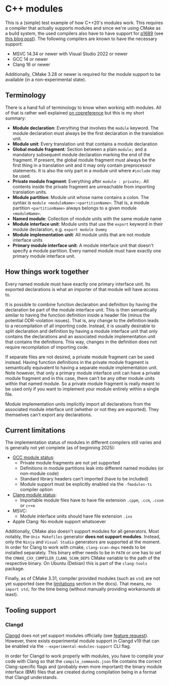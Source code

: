# C++ modules

This is a (simple) test example of how C++20's modules work. This requires a compiler that actually supports modules and since we're using CMake as a
build system, the used compilers also have to have support for [p1689](https://www.open-std.org/jtc1/sc22/wg21/docs/papers/2022/p1689r5.html)
(see [this blog post](https://www.kitware.com/import-cmake-the-experiment-is-over/)). The following compilers are known to have the necessary support:
- MSVC 14.34 or newer with Visual Studio 2022 or newer
- GCC 14 or newer
- Clang 16 or newer

Additionally, CMake 3.28 or newer is required for the module support to be available (in a non-experimental state).


## Terminology

There is a hand full of terminology to know when working with modules. All of that is rather well explained [on
cppreference](https://en.cppreference.com/w/cpp/language/modules) but this is my short summary:
- **Module declaration**: Everything that involves the `module` keyword. The module declaration must always be the first declaration in the
  translation unit.
- **Module unit**: Every translation unit that contains a module declaration
- **Global module fragment**: Section between a plain `module;` and a mandatory subsequent module declaration marking the end of the fragment. If
  present, the global module fragment must always be the first thing in a translation unit and it may only contain preprocessor statements. It is also
  the only part in a module unit where `#include` may be used.
- **Private module fragment**: Everything after `module : private;`. All contents inside the private fragment are unreachable from importing
  translation units.
- **Module partition**: Module unit whose name contains a colon. The syntax is `module <moduleName>:<partitionName>`. That is, a module partition
  `<partitionName>` always belongs to a given module `<moduleName>`.
- **Named module**: Collection of module units with the same module name
- **Module interface unit**: Module units that use the `export` keyword in their module declaration, e.g. `export module Dummy`
- **Module implementation unit**: All module units that are not module interface units
- **Primary module interface unit**: A module interface unit that doesn't specify a module partition. Every named module must have exactly one primary
  module interface unit.


## How things work together

Every named module must have exactly one primary interface unit. Its exported declarations is what an importer of that module will have access to.

It is possible to combine function declaration and definition by having the declaration be part of the module interface unit. This is then
semantically similar to having the function definition inside a header file (minus the potential ODR-violation issues). That is, any change to the
definition leads to a recompilation of all importing code. Instead, it is usually desirable to split declaration and definition by having a module
interface unit that only contains the declarations and an associated module implementation unit that contains the definitions. This way, changes in
the definition does not require recompilation of importing code.

If separate files are not desired, a private module fragment can be used instead. Having function definitions in the private module fragment is
semantically equivalent to having a separate module implementation unit. Note however, that only a primary module interface unit can have a
private module fragment and in this case, there can't be any other module units within that named module. So a private module fragment is really meant
to be used only if you want to implement your module entirely within a single file.

Module implementation units implicitly import all declarations from the associated module interface unit (whether or not they are exported). They
themselves can't export any declarations.


## Current limitations

The implementation status of modules in different compilers still varies and is generally not yet complete (as of beginning 2025):
- [GCC module status](https://gcc.gnu.org/onlinedocs/gcc/C_002b_002b-Modules.html):
    - Private module fragments are not yet supported
    - Definitions in module partitions leak into different named modules (or non-module code)
    - Standard library headers can't imported (have to be included)
    - Module support must be explicitly enabled via the `-fmodules-ts` compiler option
- [Clang module status](https://clang.llvm.org/docs/StandardCPlusPlusModules.html#known-issues):
    - Importable module files have to have file extension `.cppm`, `.ccm`, `.cxxm` or `c++m`
- MSVC:
    - Module interface units should have file extension `.ixx`
- Apple Clang: No module support whatsoever

Additionally, CMake also doesn't support modules for all generators. Most notably, the `Unix Makefiles` generator **does not support modules**.
Instead, only the `Ninja` and `Visual Studio` generators are supported at the moment. In order for Clang to work with cmake, `clang-scan-deps` needs
to be installed separately. This binary either needs to be in `PATH` or one has to set the `CMAKE_CXX_COMPILER_CLANG_SCAN_DEPS` CMake variable to the
path of the respective binary. On Ubuntu (Debian) this is part of the `clang-tools` package.

Finally, as of CMake 3.31, compiler provided modules (such as `std`) are not yet supported (see the 
[limitations](https://cmake.org/cmake/help/latest/manual/cmake-cxxmodules.7.html#limitations) section in the docs). That means, no `import std;` for
the time being (without manually providing workarounds at least).


## Tooling support

### Clangd

[Clangd](https://clangd.llvm.org/) does not yet support modules officially (see [feature request](https://github.com/clangd/clangd/issues/1293)).
However, there exists experimental module support in Clangd v19 that can be enabled via the `--experimental-modules-support` CLI flag.

In order for Clangd to work properly with modules, you have to compile your code with Clang so that the `compile_commands.json` file contains the
correct Clang-specific flags and (probably even more important) the binary module interface (BMI) files that are created during compilation being in a
format that Clangd understands.
